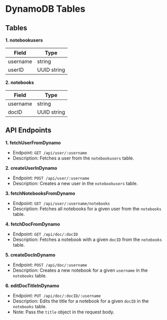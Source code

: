 # DynamoDB Tables

## Tables

**1. notebookusers**

| Field    | Type        |
| -------- | ----------- |
| username | string      |
| userID   | UUID string |

**2. notebooks**

| Field    | Type        |
| -------- | ----------- |
| username | string      |
| docID    | UUID string |

## API Endpoints

**1. fetchUserFromDynamo**

- Endpoint: `GET /api/user/:username`
- Description: Fetches a user from the `notebookusers` table.

**2. createUserInDynamo**

- Endpoint: `POST /api/user/:username`
- Description: Creates a new user in the `notebookusers` table.

**3. fetchNotebooksFromDynamo**

- Endpoint: `GET /api/user/:username/notebooks`
- Description: Fetches all notebooks for a given user from the `notebooks` table.

**4. fetchDocFromDynamo**

- Endpoint: `GET /api/doc/:docID`
- Description: Fetches a notebook with a given `docID` from the `notebooks` table.

**5. createDocInDynamo**

- Endpoint: `POST /api/doc/:username`
- Description: Creates a new notebook for a given `username` in the `notebooks` table.

**6. editDocTitleInDynamo**

- Endpoint: `PUT /api/doc/:docID/:username`
- Description: Edits the title for a notebook for a given `docID` in the `notebooks` table.
- Note: Pass the `title` object in the request body.
